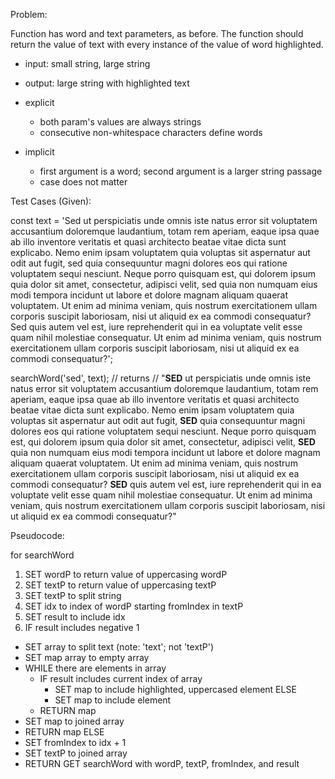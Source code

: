Problem:

Function has word and text parameters, as before. The function should return the value of text with every instance of the value of word highlighted.

- input: small string, large string
- output: large string with highlighted text

- explicit
  - both param's values are always strings
  - consecutive non-whitespace characters define words

- implicit
  - first argument is a word; second argument is a larger string passage
  - case does not matter

Test Cases (Given):

const text = 'Sed ut perspiciatis unde omnis iste natus error sit voluptatem accusantium doloremque laudantium, totam rem aperiam, eaque ipsa quae ab illo inventore veritatis et quasi architecto beatae vitae dicta sunt explicabo. Nemo enim ipsam voluptatem quia voluptas sit aspernatur aut odit aut fugit, sed quia consequuntur magni dolores eos qui ratione voluptatem sequi nesciunt. Neque porro quisquam est, qui dolorem ipsum quia dolor sit amet, consectetur, adipisci velit, sed quia non numquam eius modi tempora incidunt ut labore et dolore magnam aliquam quaerat voluptatem. Ut enim ad minima veniam, quis nostrum exercitationem ullam corporis suscipit laboriosam, nisi ut aliquid ex ea commodi consequatur? Sed quis autem vel est, iure reprehenderit qui in ea voluptate velit esse quam nihil molestiae consequatur. Ut enim ad minima veniam, quis nostrum exercitationem ullam corporis suscipit laboriosam, nisi ut aliquid ex ea commodi consequatur?';

searchWord('sed', text);
// returns
// "**SED** ut perspiciatis unde omnis iste natus error sit voluptatem accusantium doloremque laudantium, totam rem aperiam, eaque ipsa quae ab illo inventore veritatis et quasi architecto beatae vitae dicta sunt explicabo. Nemo enim ipsam voluptatem quia voluptas sit aspernatur aut odit aut fugit, **SED** quia consequuntur magni dolores eos qui ratione voluptatem sequi nesciunt. Neque porro quisquam est, qui dolorem ipsum quia dolor sit amet, consectetur, adipisci velit, **SED** quia non numquam eius modi tempora incidunt ut labore et dolore magnam aliquam quaerat voluptatem. Ut enim ad minima veniam, quis nostrum exercitationem ullam corporis suscipit laboriosam, nisi ut aliquid ex ea commodi consequatur? **SED** quis autem vel est, iure reprehenderit qui in ea voluptate velit esse quam nihil molestiae consequatur. Ut enim ad minima veniam, quis nostrum exercitationem ullam corporis suscipit laboriosam, nisi ut aliquid ex ea commodi consequatur?"

Pseudocode:

for searchWord
1. SET wordP to return value of uppercasing wordP
2. SET textP to return value of uppercasing textP
3. SET textP to split string
4. SET idx to index of wordP starting fromIndex in textP
5. SET result to include idx
6. IF result includes negative 1
  - SET array to split text (note: 'text'; not 'textP')
  - SET map array to empty array
  - WHILE there are elements in array
    - IF result includes current index of array
      - SET map to include highlighted, uppercased element
      ELSE
      - SET map to include element
    - RETURN map
  - SET map to joined array
  - RETURN map
  ELSE
  - SET fromIndex to idx + 1
  - SET textP to joined array
  - RETURN GET searchWord with wordP, textP, fromIndex, and result
